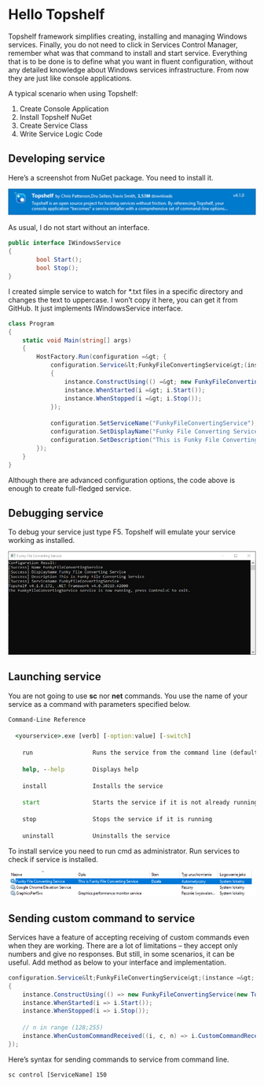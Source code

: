﻿# Hello Topshelf

<!-- Id: hello-topshelf  -->
<!-- Categories: Design patterns, Testing  -->
<!-- Date: 20200319  -->

<!-- #header -->
Topshelf framework simplifies creating, installing and managing Windows services. Finally, you do not need to click in Services Control Manager, remember what was that command to install and start service.
Everything that is to be done is to define what you want in fluent configuration, without any detailed knowledge about Windows services infrastructure. From now they are just like console applications.
<!-- #endheader -->

A typical scenario when using Topshelf:

1. Create Console Application
2. Install Topshelf NuGet
3. Create Service Class
4. Write Service Logic Code

## Developing service

Here’s a screenshot from NuGet package. You need to install it.

![01](01.png)

As usual, I do not start without an interface.

``` csharp
public interface IWindowsService
{
        bool Start();
        bool Stop();
}
```

I created simple service to watch for *.txt files in a specific directory and changes the text to uppercase.
I won’t copy it here, you can get it from GitHub. It just implements IWindowsService interface.

``` csharp
class Program
{
    static void Main(string[] args)
    {
        HostFactory.Run(configuration =&gt; {
            configuration.Service&lt;FunkyFileConvertingService&gt;(instance =&gt;
            {
                instance.ConstructUsing(() =&gt; new FunkyFileConvertingService(new ToUpperConvertingService()));
                instance.WhenStarted(i =&gt; i.Start());
                instance.WhenStopped(i =&gt; i.Stop());
            });
    
            configuration.SetServiceName("FunkyFileConvertingService"); // &lt;- remember, no spaces!
            configuration.SetDisplayName("Funky File Converting Service");
            configuration.SetDescription("This is Funky File Converting Service");
        });
    }
}
```

Although there are advanced configuration options, the code above is enough to create full-fledged service.

## Debugging service

To debug your service just type F5. Topshelf will emulate your service working as installed.

![02](02.png)

## Launching service

You are not going to use **sc** nor **net** commands. You use the name of your service as a command with parameters specified below.

``` cmd
Command-Line Reference
 
  <yourservice>.exe [verb] [-option:value] [-switch]
 
    run                 Runs the service from the command line (default)
 
    help, --help        Displays help
 
    install             Installs the service
 
    start               Starts the service if it is not already running
       
    stop                Stops the service if it is running
 
    uninstall           Uninstalls the service
```

To install service you need to run cmd as administrator.
Run services to check if service is installed.

![03](03.png)

## Sending custom command to service

Services have a feature of accepting receiving of custom commands even when they are working.
There are a lot of limitations – they accept only numbers and give no responses. But still, in some scenarios, it can be useful.
Add method as below to your interface and implementation.

``` csharp
configuration.Service&lt;FunkyFileConvertingService&gt;(instance =&gt;
{
    instance.ConstructUsing(() => new FunkyFileConvertingService(new ToUpperConvertingService()));
    instance.WhenStarted(i => i.Start());
    instance.WhenStopped(i => i.Stop());

    // n in range (128;255)
    instance.WhenCustomCommandReceived((i, c, n) => i.CustomCommandReceived(n));
});
```

Here’s syntax for sending commands to service from command line.

``` cmd
sc control [ServiceName] 150
```






